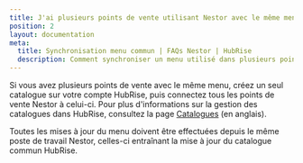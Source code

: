 ```yaml
---
title: J'ai plusieurs points de vente utilisant Nestor avec le même menu, dois-je tous les synchroniser avec HubRise ?
position: 2
layout: documentation
meta:
  title: Synchronisation menu commun | FAQs Nestor | HubRise
  description: Comment synchroniser un menu utilisé dans plusieurs points de vente Nestor avec HubRise.
---
```


Si vous avez plusieurs points de vente avec le même menu, créez un seul catalogue sur votre compte HubRise, puis connectez tous les points de vente Nestor à celui-ci. Pour plus d'informations sur la gestion des catalogues dans HubRise, consultez la page [Catalogues](/docs/catalog) (en anglais).

Toutes les mises à jour du menu doivent être effectuées depuis le même poste de travail Nestor, celles-ci entraînant la mise à jour du catalogue commun HubRise.
